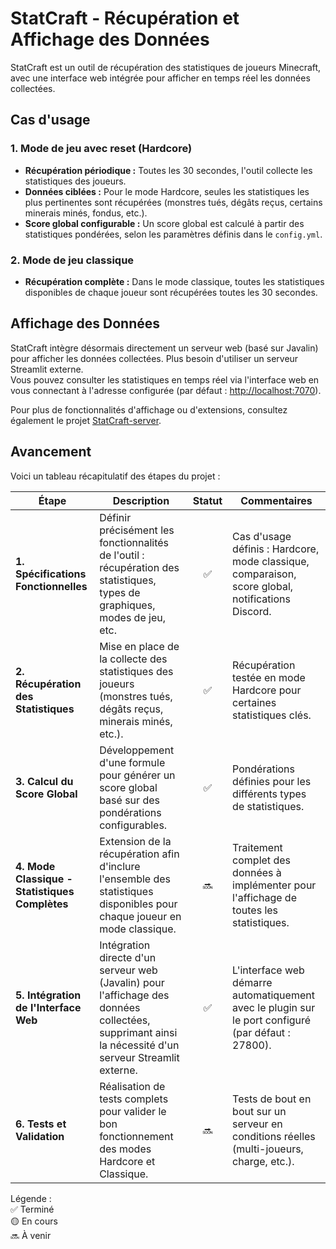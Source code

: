 # StatCraft - Récupération et Affichage des Données

StatCraft est un outil de récupération des statistiques de joueurs Minecraft, avec une interface web intégrée pour afficher en temps réel les données collectées.

## Cas d'usage

### 1. Mode de jeu avec reset (Hardcore)
- **Récupération périodique :** Toutes les 30 secondes, l'outil collecte les statistiques des joueurs.
- **Données ciblées :** Pour le mode Hardcore, seules les statistiques les plus pertinentes sont récupérées (monstres tués, dégâts reçus, certains minerais minés, fondus, etc.).
- **Score global configurable :** Un score global est calculé à partir des statistiques pondérées, selon les paramètres définis dans le `config.yml`.

### 2. Mode de jeu classique
- **Récupération complète :** Dans le mode classique, toutes les statistiques disponibles de chaque joueur sont récupérées toutes les 30 secondes.

## Affichage des Données

StatCraft intègre désormais directement un serveur web (basé sur Javalin) pour afficher les données collectées. Plus besoin d'utiliser un serveur Streamlit externe.  
Vous pouvez consulter les statistiques en temps réel via l'interface web en vous connectant à l'adresse configurée (par défaut : [http://localhost:7070](http://localhost:7070)).

Pour plus de fonctionnalités d'affichage ou d'extensions, consultez également le projet [StatCraft-server](https://github.com/Loutreee/StatCraft-server).

## Avancement

Voici un tableau récapitulatif des étapes du projet :

| **Étape**                                  | **Description**                                                                                                                                           | **Statut**            | **Commentaires**                                                                                                  |
|--------------------------------------------|-----------------------------------------------------------------------------------------------------------------------------------------------------------|:---------------------:|-------------------------------------------------------------------------------------------------------------------|
| **1. Spécifications Fonctionnelles**       | Définir précisément les fonctionnalités de l'outil : récupération des statistiques, types de graphiques, modes de jeu, etc.                               | ✅                    | Cas d'usage définis : Hardcore, mode classique, comparaison, score global, notifications Discord.                |
| **2. Récupération des Statistiques**        | Mise en place de la collecte des statistiques des joueurs (monstres tués, dégâts reçus, minerais minés, etc.).                                              | ✅                    | Récupération testée en mode Hardcore pour certaines statistiques clés.                                           |
| **3. Calcul du Score Global**               | Développement d'une formule pour générer un score global basé sur des pondérations configurables.                                                         | ✅                    | Pondérations définies pour les différents types de statistiques.                                                 |
| **4. Mode Classique - Statistiques Complètes**| Extension de la récupération afin d'inclure l'ensemble des statistiques disponibles pour chaque joueur en mode classique.                                  | 🔜                    | Traitement complet des données à implémenter pour l'affichage de toutes les statistiques.                         |
| **5. Intégration de l'Interface Web**       | Intégration directe d'un serveur web (Javalin) pour l'affichage des données collectées, supprimant ainsi la nécessité d'un serveur Streamlit externe.    | ✅                    | L'interface web démarre automatiquement avec le plugin sur le port configuré (par défaut : 27800).                   |
| **6. Tests et Validation**                  | Réalisation de tests complets pour valider le bon fonctionnement des modes Hardcore et Classique.                                                        | 🔜                    | Tests de bout en bout sur un serveur en conditions réelles (multi-joueurs, charge, etc.).                          |

Légende :  
✅ Terminé  
🟡 En cours  
🔜 À venir
